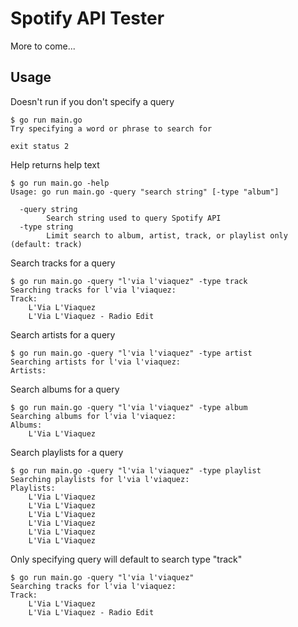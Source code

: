 # Spotify API Tester

More to come...

## Usage

Doesn't run if you don't specify a query

```text
$ go run main.go
Try specifying a word or phrase to search for

exit status 2
```

Help returns help text

```text
$ go run main.go -help
Usage: go run main.go -query "search string" [-type "album"]

  -query string
        Search string used to query Spotify API
  -type string
        Limit search to album, artist, track, or playlist only (default: track)
```

Search tracks for a query

```text
$ go run main.go -query "l'via l'viaquez" -type track
Searching tracks for l'via l'viaquez:
Track:
    L'Via L'Viaquez
    L'Via L'Viaquez - Radio Edit
```

Search artists for a query

```text
$ go run main.go -query "l'via l'viaquez" -type artist
Searching artists for l'via l'viaquez:
Artists:
```

Search albums for a query

```text
$ go run main.go -query "l'via l'viaquez" -type album
Searching albums for l'via l'viaquez:
Albums:
    L'Via L'Viaquez
```

Search playlists for a query

```text
$ go run main.go -query "l'via l'viaquez" -type playlist
Searching playlists for l'via l'viaquez:
Playlists:
    L'Via L'Viaquez
    L'Via L'Viaquez
    L'Via L'Viaquez
    L'Via L'Viaquez
    L'Via L'Viaquez
    L'Via L'Viaquez
```

Only specifying query will default to search type "track"

```text
$ go run main.go -query "l'via l'viaquez"
Searching tracks for l'via l'viaquez:
Track:
    L'Via L'Viaquez
    L'Via L'Viaquez - Radio Edit
```
